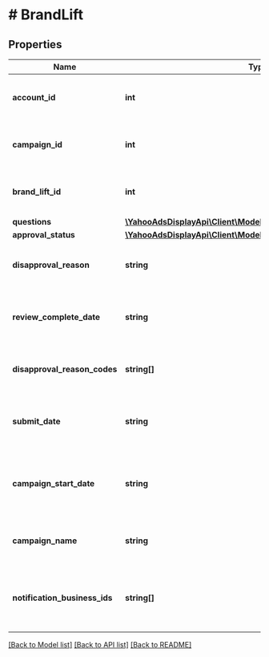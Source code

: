 # # BrandLift

## Properties

Name | Type | Description | Notes
------------ | ------------- | ------------- | -------------
**account_id** | **int** | &lt;div lang&#x3D;\&quot;ja\&quot;&gt;アカウントIDです。&lt;/div&gt; &lt;div lang&#x3D;\&quot;en\&quot;&gt;Account ID. &lt;/div&gt; | [optional]
**campaign_id** | **int** | &lt;div lang&#x3D;\&quot;ja\&quot;&gt;キャンペーンIDです。&lt;/div&gt; &lt;div lang&#x3D;\&quot;en\&quot;&gt;Campaign ID. &lt;/div&gt; | [optional]
**brand_lift_id** | **int** | &lt;div lang&#x3D;\&quot;ja\&quot;&gt;ブランドリフト調査IDです。&lt;/div&gt; &lt;div lang&#x3D;\&quot;en\&quot;&gt;BrandLift ID. &lt;/div&gt; | [optional]
**questions** | [**\YahooAdsDisplayApi\Client\Model\BrandLiftServiceQuestion[]**](BrandLiftServiceQuestion.md) |  | [optional]
**approval_status** | [**\YahooAdsDisplayApi\Client\Model\BrandLiftServiceApprovalStatus**](BrandLiftServiceApprovalStatus.md) |  | [optional]
**disapproval_reason** | **string** | &lt;div lang&#x3D;\&quot;ja\&quot;&gt;審査否認理由です。&lt;/div&gt; &lt;div lang&#x3D;\&quot;en\&quot;&gt;Disapproval Reason. &lt;/div&gt; | [optional]
**review_complete_date** | **string** | &lt;div lang&#x3D;\&quot;ja\&quot;&gt;審査完了日時です。&lt;/div&gt; &lt;div lang&#x3D;\&quot;en\&quot;&gt;Review Complete Date.&lt;/div&gt; &lt;br&gt;Format: yyyyMMddHHmmss | [optional]
**disapproval_reason_codes** | **string[]** | &lt;div lang&#x3D;\&quot;ja\&quot;&gt;審査否認理由コードです。&lt;/div&gt; &lt;div lang&#x3D;\&quot;en\&quot;&gt;Disapproval Reason Codes&lt;/div&gt; | [optional]
**submit_date** | **string** | &lt;div lang&#x3D;\&quot;ja\&quot;&gt;入稿日時です。&lt;/div&gt; &lt;div lang&#x3D;\&quot;en\&quot;&gt;Submit Date.&lt;/div&gt; &lt;br&gt;Format: yyyyMMddHHmmss | [optional]
**campaign_start_date** | **string** | &lt;div lang&#x3D;\&quot;ja\&quot;&gt;キャンペーン配信開始日時です。&lt;/div&gt; &lt;div lang&#x3D;\&quot;en\&quot;&gt;Campaign Start Date. &lt;/div&gt; &lt;br&gt;Format: yyyyMMdd | [optional]
**campaign_name** | **string** | &lt;div lang&#x3D;\&quot;ja\&quot;&gt;キャンペーン名です。&lt;/div&gt; &lt;div lang&#x3D;\&quot;en\&quot;&gt;Campaign Name. &lt;/div&gt; | [optional]
**notification_business_ids** | **string[]** | &lt;div lang&#x3D;\&quot;ja\&quot;&gt;連絡先Yahoo! JAPANビジネスIDです。&lt;/div&gt; &lt;div lang&#x3D;\&quot;en\&quot;&gt;Yahoo! JAPAN Business ID to send notifications.&lt;/div&gt; | [optional]

[[Back to Model list]](../../README.md#models) [[Back to API list]](../../README.md#endpoints) [[Back to README]](../../README.md)
